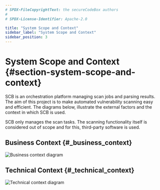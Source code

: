 ```yaml
---
# SPDX-FileCopyrightText: the secureCodeBox authors
#
# SPDX-License-Identifier: Apache-2.0

title: "System Scope and Context"
sidebar_label: "System Scope and Context"
sidebar_position: 3
---
```

# System Scope and Context {#section-system-scope-and-context}

SCB is an orchestration platform managing scan jobs and parsing results. The aim of this project is to make automated vulnerability scanning easy and efficient. The diagrams below, illustrate the external factors and the context in which SCB is used.

SCB only manages the scan tasks. The scanning functionality itself is considered out of scope and for this, third-party software is used.

## Business Context {#_business_context}

![Business context diagram](/img/docs/architecture/business-context-diagram.png)

<!-- **optionally: Explanation of external domain interfaces** -->

## Technical Context {#_technical_context}

![Technical context diagram](/img/docs/architecture/technical-context-diagram.png)

<!-- **optionally: Explanation of technical interfaces** -->

<!-- **Mapping Input/Output to Channels** -->
